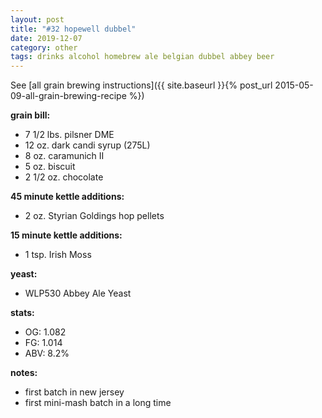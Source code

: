 ```yaml
---
layout: post
title: "#32 hopewell dubbel"
date: 2019-12-07
category: other
tags: drinks alcohol homebrew ale belgian dubbel abbey beer
---
```

See  [all grain brewing instructions]({{ site.baseurl }}{% post_url 2015-05-09-all-grain-brewing-recipe %})

**grain bill:**
* 7 1/2 lbs. pilsner DME
* 12 oz. dark candi syrup (275L)
* 8 oz. caramunich II
* 5 oz. biscuit
* 2 1/2 oz. chocolate

**45 minute kettle additions:**
* 2 oz. Styrian Goldings hop pellets

**15 minute kettle additions:**
* 1 tsp. Irish Moss

**yeast:**
* WLP530 Abbey Ale Yeast

**stats:**
* OG: 1.082
* FG: 1.014
* ABV: 8.2%

**notes:**
* first batch in new jersey
* first mini-mash batch in a long time
